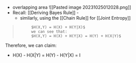 - overlapping area
	![[Pasted image 20231025012028.png]]
- Recall: [[Deriving Bayes Rule]] - 
	- similarly, using the [[Chain Rule]] for [[Joint Entropy]] 
>			$H(X,Y) = H(X) + H(Y|X)$ 
>			we can see that:
>			$H(X,Y) = H(X) + H(Y|X) = H(Y) + H(X|Y)$

Therefore, we can claim:
- H(X) - H(X|Y) = H(Y) - H(Y|X) = I